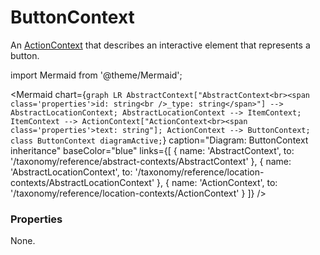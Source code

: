 # ButtonContext

An [ActionContext](/taxonomy/reference/location-contexts/ActionContext) that describes an interactive element that represents a button.

import Mermaid from '@theme/Mermaid';

<Mermaid chart={`
	graph LR
		AbstractContext["AbstractContext<br><span class='properties'>id: string<br />_type: string</span>"] --> AbstractLocationContext;
    AbstractLocationContext --> ItemContext;
    ItemContext --> ActionContext["ActionContext<br><span class='properties'>text: string"];
    ActionContext --> ButtonContext;
    class ButtonContext diagramActive;
`} 
  caption="Diagram: ButtonContext inheritance" 
  baseColor="blue" 
  links={[
    { name: 'AbstractContext', to: '/taxonomy/reference/abstract-contexts/AbstractContext' },
    { name: 'AbstractLocationContext', to: '/taxonomy/reference/location-contexts/AbstractLocationContext' },
    { name: 'ActionContext', to: '/taxonomy/reference/location-contexts/ActionContext' }
  ]}
/>

### Properties
None.